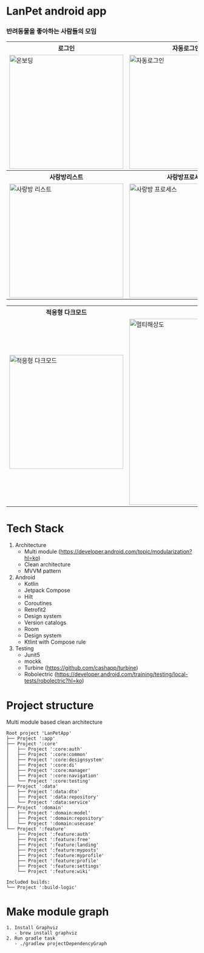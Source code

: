# LanPet android app
### 반려동물을 좋아하는 사람들의 모임

<table>
          <th>로그인</th>      <th>자동로그인</th>      <th>인증</th>
  <tr>
    <td><img src="https://github.com/user-attachments/assets/e1da2c4f-d122-413b-a4cb-5e0306ff80d6" width="300" alt="온보딩"></td>
    <td><img src="https://github.com/user-attachments/assets/266ec0f2-f8d5-46cd-9218-1083f30cab20" width="300" alt="자동로그인"></td>
    <td><img src="https://github.com/user-attachments/assets/34f6c41b-120e-4ce9-b6b1-8209629fefa6" width="300" alt="인증해제"></td>
  </tr>
     <th>사랑방리스트</th>      <th>사랑방프로세스</th>      <th>프로필프로세스</th>
  <tr>
    <td><img src="https://github.com/user-attachments/assets/06389714-c71f-4722-adcf-6189f860e8b4" width="300" alt="사랑방 리스트"></td>
    <td><img src="https://github.com/user-attachments/assets/d30d21ab-f20d-4944-a3ed-650b787302aa" width="300" alt="사랑방 프로세스"></td>
    <td><img src="https://github.com/user-attachments/assets/098be209-2ba7-4a21-a170-283f4c3fcdcf" width="300" alt="프로필"></td>
  </tr>
   
</table>
<table>
                  <th>적응형 다크모드</th>   <th>멀티해상도</th>
<tr>   
    <td><img src="https://github.com/user-attachments/assets/a9bee07f-55eb-46bb-87ae-705cee5ccb66" width="300" alt="적응형 다크모드"></td>
                  <td><img src="https://github.com/user-attachments/assets/6cae6d40-4bb2-459c-b664-3f428bc2b09c" width="490" alt="멀티해상도"></td>                    
          </tr>
</table>



# Tech Stack


1. Architecture
    - Multi module (https://developer.android.com/topic/modularization?hl=ko)
    - Clean architecture
    - MVVM pattern
2. Android
    - Kotlin
    - Jetpack Compose
    - Hilt
    - Coroutines
    - Retrofit2
    - Design system
    - Version catalogs
    - Room
    - Design system
    - Ktlint with Compose rule
3. Testing
    - Junit5
    - mockk
    - Turbine (https://github.com/cashapp/turbine)
    - Robolectric (https://developer.android.com/training/testing/local-tests/robolectric?hl=ko)

# Project structure

Multi module based clean architecture

```
Root project 'LanPetApp'
├── Project ':app'
├── Project ':core'
│   ├── Project ':core:auth'
│   ├── Project ':core:common'
│   ├── Project ':core:designsystem'
│   ├── Project ':core:di'
│   ├── Project ':core:manager'
│   ├── Project ':core:navigation'
│   └── Project ':core:testing'
├── Project ':data'
│   ├── Project ':data:dto'
│   ├── Project ':data:repository'
│   └── Project ':data:service'
├── Project ':domain'
│   ├── Project ':domain:model'
│   ├── Project ':domain:repository'
│   └── Project ':domain:usecase'
└── Project ':feature'
    ├── Project ':feature:auth'
    ├── Project ':feature:free'
    ├── Project ':feature:landing'
    ├── Project ':feature:myposts'
    ├── Project ':feature:myprofile'
    ├── Project ':feature:profile'
    ├── Project ':feature:settings'
    └── Project ':feature:wiki'

Included builds:
└── Project ':build-logic'
```

# Make module graph

```
1. Install Graphviz
   - brew install graphviz
2. Run gradle task
   - ./gradlew projectDependencyGraph
```
